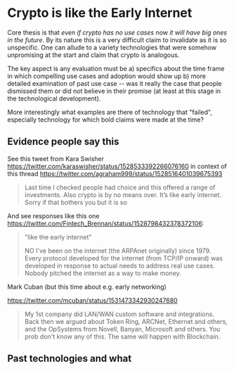 # Crypto is like the Early Internet

Core thesis is that *even if crypto has no use cases now it will have big ones in the future*. By its nature this is a very difficult claim to invalidate as it is so unspecific. One can allude to a variety technologies that were somehow unpromising at the start and claim that crypto is analogous.

The key aspect is any evaluation must be a) specifics about the time frame in which compelling use cases and adoption would show up b) more detailed examination of past use case -- was it really the case that people dismissed them or did not believe in their promise (at least at this stage in the technological development).

More interestingly what examples are there of technology that "failed", especially technology for which bold claims were made at the time? 

## Evidence people say this

See this tweet from Kara Swisher https://twitter.com/karaswisher/status/1528533392266076160 in context of this thread https://twitter.com/agraham999/status/1528516401039675393

> Last time I checked people had choice and this offered a range of investments. Also crypto is by no means over. It’s like early internet. Sorry if that bothers you but it is so

And see responses like this one https://twitter.com/Fintech_Brennan/status/1528798432378372106:

> "like the early internet"
> 
> NO I've been on the internet (the ARPAnet originally) since 1979. Every protocol developed for the internet (from TCP/IP onward) was developed in response to actual needs to address real use cases. Nobody pitched the internet as a way to make money.

Mark Cuban (but this time about e.g. early networking)

https://twitter.com/mcuban/status/1531473342930247680

> My 1st company did LAN/WAN custom software and integrations. Back then we argued about Token Ring, ARCNet, Ethernet and others, and the OpSystems from Novell, Banyan, Microsoft and others. You prob don't know any of this. The same will happen with Blockchain.


## Past technologies and what